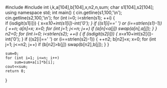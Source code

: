 #include <iostream>
#include <cstring>
int i,k,a[104],b[104],x,n2,n,sum;
char  s1[104],s2[104];
using namespace std;
int main() {
    cin.getline(s1,100,'\n'); 
    cin.getline(s2,100,'\n');
    for (int i=0; i<strlen(s1); ++i) 
    {   
        if (isdigit(s1[i])) 
        { 
            x=x*10+int(s1[i])-int('0'); 
        } 
        if ((s1[i]==' ') or (i==strlen(s1)-1)) 
        { 
            ++n; 
            a[n]=x; 
            x=0; 
            for (int j=1; j<=n; j++) 
                if (a[n]<a[j]) 
                    swap(a[n],a[j]); 
        } 
    } 
    n2=0; 
    for (int i=0; i<strlen(s2); ++i) 
    { 
        if (isdigit(s2[i])) 
    { 
        x=x*10+int(s2[i])-int('0'); 
    } 
        if ((s2[i]==' ') or (i==strlen(s2)-1)) 
    { 
        ++n2; 
        b[n2]=x; 
        x=0; 
        for (int j=1; j<=n2; j++) 
        if (b[n2]>b[j]) 
        swap(b[n2],b[j]); 
    } 
    } 

    sum=0; 
    for (int i=1; i<=n; i++) 
        sum=sum+a[i]*b[i]; 
    cout<<sum;  
    return 0;
}
